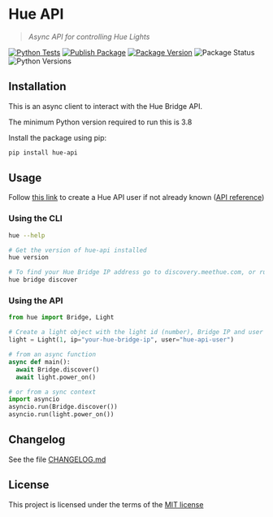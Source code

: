 # Hue API

> _Async API for controlling Hue Lights_

[![Python Tests](https://github.com/nirantak/hue-api/actions/workflows/python-test.yml/badge.svg)](https://github.com/nirantak/hue-api/actions/workflows/python-test.yml)
[![Publish Package](https://github.com/nirantak/hue-api/actions/workflows/python-publish.yml/badge.svg)](https://github.com/nirantak/hue-api/actions/workflows/python-publish.yml)
[![Package Version](https://img.shields.io/pypi/v/hue-api)](https://pypi.org/project/hue-api/)
![Package Status](https://img.shields.io/pypi/status/hue-api)
![Python Versions](https://img.shields.io/pypi/pyversions/hue-api)

## Installation

This is an async client to interact with the Hue Bridge API.

The minimum Python version required to run this is 3.8

Install the package using pip:

```bash
pip install hue-api
```

## Usage

Follow [this link](https://developers.meethue.com/develop/get-started-2/#so-lets-get-started) to create a Hue API user if not already known ([API reference](https://developers.meethue.com/develop/hue-api/7-configuration-api/#create-user))

### Using the CLI

```bash
hue --help

# Get the version of hue-api installed
hue version

# To find your Hue Bridge IP address go to discovery.meethue.com, or run:
hue bridge discover
```

### Using the API


```python
from hue import Bridge, Light

# Create a light object with the light id (number), Bridge IP and user
light = Light(1, ip="your-hue-bridge-ip", user="hue-api-user")

# from an async function
async def main():
  await Bridge.discover()
  await light.power_on()

# or from a sync context
import asyncio
asyncio.run(Bridge.discover())
asyncio.run(light.power_on())
```

## Changelog

See the file [CHANGELOG.md](CHANGELOG.md)

## License

This project is licensed under the terms of the [MIT license](https://github.com/nirantak/hue-api/blob/main/LICENSE)
